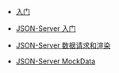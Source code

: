 <!-- docs/_sidebar.md -->

- [入门](README.md)

- [JSON-Server 入门](./rumen/rumen.md)

- [JSON-Server 数据请求和渲染](./qingqiu/qingqiu.md)

- [JSON-Server MockData](./mockdata/mockdata.md)

